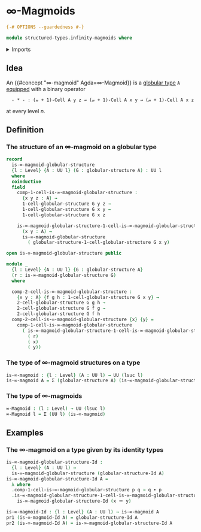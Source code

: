 # ∞-Magmoids

```agda
{-# OPTIONS --guardedness #-}

module structured-types.infinity-magmoids where
```

<details><summary>Imports</summary>

```agda
open import elementary-number-theory.multiplication-natural-numbers
open import elementary-number-theory.natural-numbers

open import foundation.binary-relations
open import foundation.cartesian-product-types
open import foundation.dependent-pair-types
open import foundation.identity-types
open import foundation.iterated-dependent-product-types
open import foundation.telescopes
open import foundation.universe-levels

open import structured-types.globular-types
```

</details>

## Idea

An {{#concept "$∞$-magmoid" Agda=∞-Magmoid}} is a
[globular type](structured-types.globular-types.md) `A`
[equipped](foundation.structure.md) with a binary operator

```text
  - * - : (𝓃 + 1)-Cell A y z → (𝓃 + 1)-Cell A x y → (𝓃 + 1)-Cell A x z
```

at every level $n$.

## Definition

### The structure of an $∞$-magmoid on a globular type

```agda
record
  is-∞-magmoid-globular-structure
  {l : Level} {A : UU l} (G : globular-structure A) : UU l
  where
  coinductive
  field
    comp-1-cell-is-∞-magmoid-globular-structure :
      {x y z : A} →
      1-cell-globular-structure G y z →
      1-cell-globular-structure G x y →
      1-cell-globular-structure G x z

    is-∞-magmoid-globular-structure-1-cell-is-∞-magmoid-globular-structure :
      (x y : A) →
      is-∞-magmoid-globular-structure
        ( globular-structure-1-cell-globular-structure G x y)

open is-∞-magmoid-globular-structure public

module _
  {l : Level} {A : UU l} {G : globular-structure A}
  (r : is-∞-magmoid-globular-structure G)
  where

  comp-2-cell-is-∞-magmoid-globular-structure :
    {x y : A} {f g h : 1-cell-globular-structure G x y} →
    2-cell-globular-structure G g h →
    2-cell-globular-structure G f g →
    2-cell-globular-structure G f h
  comp-2-cell-is-∞-magmoid-globular-structure {x} {y} =
    comp-1-cell-is-∞-magmoid-globular-structure
      ( is-∞-magmoid-globular-structure-1-cell-is-∞-magmoid-globular-structure
        ( r)
        ( x)
        ( y))
```

### The type of $∞$-magmoid structures on a type

```agda
is-∞-magmoid : {l : Level} (A : UU l) → UU (lsuc l)
is-∞-magmoid A = Σ (globular-structure A) (is-∞-magmoid-globular-structure)
```

### The type of $∞$-magmoids

```agda
∞-Magmoid : (l : Level) → UU (lsuc l)
∞-Magmoid l = Σ (UU l) (is-∞-magmoid)
```

## Examples

### The $∞$-magmoid on a type given by its identity types

```agda
is-∞-magmoid-globular-structure-Id :
  {l : Level} (A : UU l) →
  is-∞-magmoid-globular-structure (globular-structure-Id A)
is-∞-magmoid-globular-structure-Id A =
  λ where
  .comp-1-cell-is-∞-magmoid-globular-structure p q → q ∙ p
  .is-∞-magmoid-globular-structure-1-cell-is-∞-magmoid-globular-structure x y →
    is-∞-magmoid-globular-structure-Id (x ＝ y)

is-∞-magmoid-Id : {l : Level} (A : UU l) → is-∞-magmoid A
pr1 (is-∞-magmoid-Id A) = globular-structure-Id A
pr2 (is-∞-magmoid-Id A) = is-∞-magmoid-globular-structure-Id A
```
